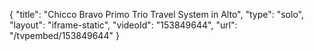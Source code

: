{
    "title": "Chicco Bravo Primo Trio Travel System in Alto",
    "type": "solo",
    "layout": "iframe-static",
    "videoId": "153849644",
    "url": "\/tvpembed\/153849644"
}
